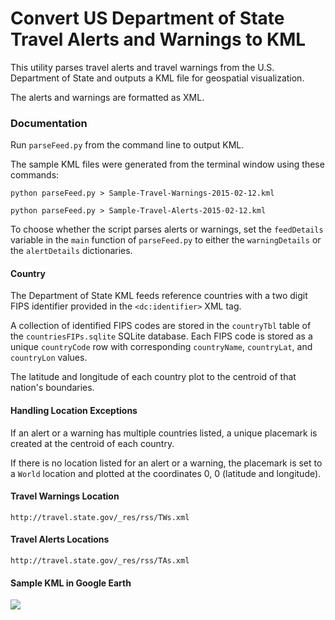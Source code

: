# Convert US Department of State Travel Alerts and Warnings to KML

This utility parses travel alerts and travel warnings from the U.S. Department of State and outputs a KML file for geospatial visualization.

The alerts and warnings are formatted as XML.

### Documentation
Run `parseFeed.py` from the command line to output KML.

The sample KML files were generated from the terminal window using these commands:
```
python parseFeed.py > Sample-Travel-Warnings-2015-02-12.kml
```
```
python parseFeed.py > Sample-Travel-Alerts-2015-02-12.kml
```

To choose whether the script parses alerts or warnings, set the `feedDetails` variable in the `main` function of `parseFeed.py` to either the `warningDetails` or the `alertDetails` dictionaries.

#### Country 
The Department of State KML feeds reference countries with a two digit FIPS identifier provided in the `<dc:identifier>` XML tag.

A collection of identified FIPS codes are stored in the `countryTbl` table of the `countriesFIPs.sqlite` SQLite database. Each FIPS code is stored as a unique `countryCode` row with corresponding `countryName`, `countryLat`, and `countryLon` values.

The latitude and longitude of each country plot to the centroid of that nation's boundaries.

#### Handling Location Exceptions
If an alert or a warning has multiple countries listed, a unique placemark is created at the centroid of each country.

If there is no location listed for an alert or a warning, the placemark is set to a `World` location and plotted at the coordinates 0, 0 (latitude and longitude).

#### Travel Warnings Location
`http://travel.state.gov/_res/rss/TWs.xml`

#### Travel Alerts Locations
`http://travel.state.gov/_res/rss/TAs.xml`

#### Sample KML in Google Earth
![](http://www.sigacts.com/images/US-DOS-Travel-Notifications-To-KML.png)
